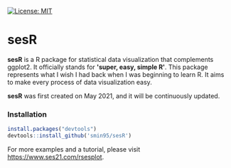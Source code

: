 [![License: MIT](https://img.shields.io/badge/License-MIT-yellow.svg)](https://github.com/smin95/sesR/blob/master/LICENSE)

# sesR

**sesR** is a R package for statistical data visualization that complements ggplot2. It officially stands for **'super, easy, simple R'**. This package represents what I wish I had back when I was beginning to learn R. It aims to make every process of data visualization easy.

**sesR** was first created on May 2021, and it will be continuously updated.

### Installation

``` r
install.packages("devtools")
devtools::install_github('smin95/sesR')
```

For more examples and a tutorial, please visit https://www.ses21.com/rsesplot.

